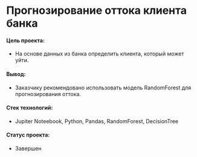 # Прогнозирование оттока клиента банка

#### Цель проекта: 
- На основе данных из банка определить клиента, который может уйти.

#### Вывод:
- Заказчику рекомендовано использовать модель RandomForest для прогнозирования оттока.

#### Стек технологий:
- Jupiter Noteebook, Python, Pandas, RandomForest, DecisionTree

#### Статус проекта:
- Завершен
